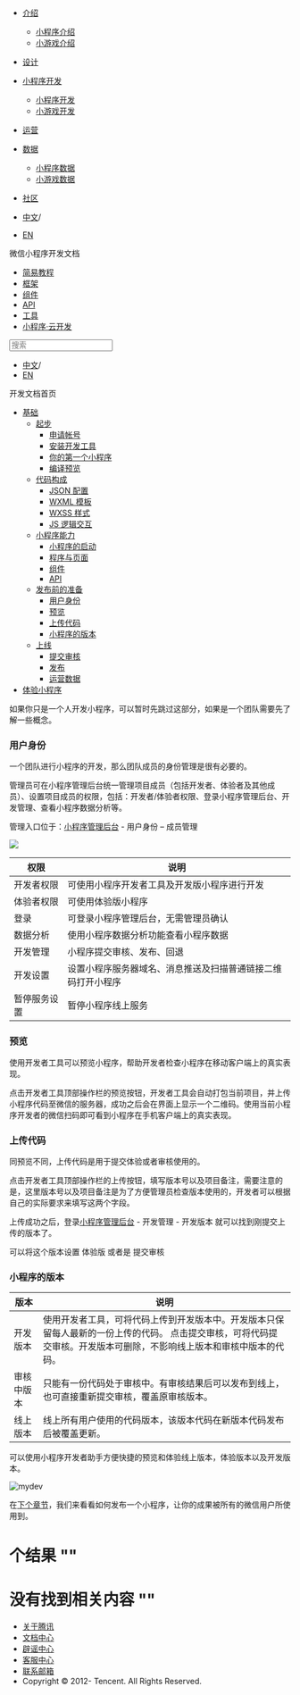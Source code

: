 <div class="book with-summary">

<div class="head">

<div class="head_box">

# [](javascript:; "_('微信公众平台 小程序')")

<div class="header_ctrls">

*   [介绍](javascript:;)
    *   [小程序介绍](https://developers.weixin.qq.com/miniprogram/introduction/index.html?t=18092019)
    *   [小游戏介绍](https://developers.weixin.qq.com/minigame/introduction/index.html?t=18092019)
*   [设计](https://developers.weixin.qq.com/miniprogram/design/index.html?t=18092019)
*   [小程序开发](javascript:;)
    *   [小程序开发](https://developers.weixin.qq.com/miniprogram/dev/index.html?t=18092019)
    *   [小游戏开发](https://developers.weixin.qq.com/minigame/dev/index.html?t=18092019)
*   [运营](https://developers.weixin.qq.com/miniprogram/product/index.html?t=18092019)
*   [数据](javascript:;)
    *   [小程序数据](https://developers.weixin.qq.com/miniprogram/analysis/index.html?t=18092019)
    *   [小游戏数据](https://developers.weixin.qq.com/minigame/analysis/index.html?t=18092019)
*   [社区](https://developers.weixin.qq.com/)

*   [中文](https://developers.weixin.qq.com/miniprogram/dev/quickstart/basic/role.html?t=18092019)<span class="split-line">/</span>
*   [EN](https://developers.weixin.qq.com/miniprogram/en/dev/quickstart/basic/role.html?t=18092019)

</div>

</div>

</div>

<div class="sub_nav_box">

<div class="sub_nav_inner">

<div class="book-summary-opr" id="js-book-summary-opr"><a class="book-summary-btn"></a></div>

<div class="top_sub_nav">

<div class="top_title_wap"><span class="icon_title icon_dev"></span>

微信小程序开发文档

</div>

*   [简易教程](../../)
*   [框架](../../framework/MINA.html)
*   [组件](../../component/)
*   [API](../../api/network/download/wx.downloadFile.html)
*   [工具](../../devtools/devtools.html)
*   [小程序·云开发](../../wxcloud/basis/getting-started.html)

</div>

<div id="book-search-input" role="search">

<form><label for="search-input" class="search-icon" id="js-search-icon"></label><input type="text" id="search-input" name="search-input" placeholder="搜索"> </form>

</div>

*   [中文](https://developers.weixin.qq.com/miniprogram/dev/quickstart/basic/role.html?t=18092019)<span class="split-line">/</span>
*   [EN](https://developers.weixin.qq.com/miniprogram/en/dev/quickstart/basic/role.html?t=18092019)

</div>

</div>

<div class="book-summary">

<div class="book-summary-home" id="js-summary-home"><a><span class="icon_home_s icon_dev"></span><span class="s_title_2">开发文档首页</span></a></div>

<nav role="navigation">

*   [基础](../../)
    *   [起步](../../)
        *   [申请帐号](../../#申请帐号)
        *   [安装开发工具](../../#安装开发工具)
        *   [你的第一个小程序](../../#你的第一个小程序)
        *   [编译预览](../../#编译预览)
    *   [代码构成](./file.html)
        *   [JSON 配置](./file.html#json-配置)
        *   [WXML 模板](./file.html#wxml-模板)
        *   [WXSS 样式](./file.html#wxss-样式)
        *   [JS 逻辑交互](./file.html#js-交互逻辑)
    *   [小程序能力](./framework.html)
        *   [小程序的启动](./framework.html#小程序的启动)
        *   [程序与页面](./framework.html#程序与页面)
        *   [组件](./framework.html#组件)
        *   [API](./framework.html#api)
    *   [发布前的准备](./role.html)
        *   [用户身份](./role.html#用户身份)
        *   [预览](./role.html#预览)
        *   [上传代码](./role.html#上传代码)
        *   [小程序的版本](./role.html#小程序的版本)
    *   [上线](./release.html)
        *   [提交审核](./release.html#提交审核)
        *   [发布](./release.html#发布)
        *   [运营数据](./release.html#运营数据)
*   [体验小程序](../../demo.html)

</nav>

</div>

<div class="book-body">

<div class="body-inner">

<div class="page-wrapper" tabindex="-1" role="main">

<div class="page-inner">

<div id="book-search-results">

<div class="search-noresults">

<section class="normal markdown-section">

如果你只是一个人开发小程序，可以暂时先跳过这部分，如果是一个团队需要先了解一些概念。

### 用户身份

一个团队进行小程序的开发，那么团队成员的身份管理是很有必要的。

管理员可在小程序管理后台统一管理项目成员（包括开发者、体验者及其他成员）、设置项目成员的权限，包括：开发者/体验者权限、登录小程序管理后台、开发管理、查看小程序数据分析等。

管理入口位于：[小程序管理后台](https://mp.weixin.qq.com) - 用户身份 – 成员管理

![](https://developers.weixin.qq.com/miniprogram/dev/image/quickstart/role.jpg?t=18092019)

<table>

<thead>

<tr>

<th>权限</th>

<th>说明</th>

</tr>

</thead>

<tbody>

<tr>

<td>开发者权限</td>

<td>可使用小程序开发者工具及开发版小程序进行开发</td>

</tr>

<tr>

<td>体验者权限</td>

<td>可使用体验版小程序</td>

</tr>

<tr>

<td>登录</td>

<td>可登录小程序管理后台，无需管理员确认</td>

</tr>

<tr>

<td>数据分析</td>

<td>使用小程序数据分析功能查看小程序数据</td>

</tr>

<tr>

<td>开发管理</td>

<td>小程序提交审核、发布、回退</td>

</tr>

<tr>

<td>开发设置</td>

<td>设置小程序服务器域名、消息推送及扫描普通链接二维码打开小程序</td>

</tr>

<tr>

<td>暂停服务设置</td>

<td>暂停小程序线上服务</td>

</tr>

</tbody>

</table>

### 预览

使用开发者工具可以预览小程序，帮助开发者检查小程序在移动客户端上的真实表现。

点击开发者工具顶部操作栏的预览按钮，开发者工具会自动打包当前项目，并上传小程序代码至微信的服务器，成功之后会在界面上显示一个二维码。使用当前小程序开发者的微信扫码即可看到小程序在手机客户端上的真实表现。

### 上传代码

同预览不同，上传代码是用于提交体验或者审核使用的。

点击开发者工具顶部操作栏的上传按钮，填写版本号以及项目备注，需要注意的是，这里版本号以及项目备注是为了方便管理员检查版本使用的，开发者可以根据自己的实际要求来填写这两个字段。

上传成功之后，登录[小程序管理后台](https://mp.weixin.qq.com) - 开发管理 - 开发版本 就可以找到刚提交上传的版本了。

可以将这个版本设置 体验版 或者是 提交审核

### 小程序的版本

<table>

<thead>

<tr>

<th>版本</th>

<th>说明</th>

</tr>

</thead>

<tbody>

<tr>

<td>开发版本</td>

<td>使用开发者工具，可将代码上传到开发版本中。开发版本只保留每人最新的一份上传的代码。  
点击提交审核，可将代码提交审核。开发版本可删除，不影响线上版本和审核中版本的代码。</td>

</tr>

<tr>

<td>审核中版本</td>

<td>只能有一份代码处于审核中。有审核结果后可以发布到线上，也可直接重新提交审核，覆盖原审核版本。</td>

</tr>

<tr>

<td>线上版本</td>

<td>线上所有用户使用的代码版本，该版本代码在新版本代码发布后被覆盖更新。</td>

</tr>

</tbody>

</table>

可以使用小程序开发者助手方便快捷的预览和体验线上版本，体验版本以及开发版本。

![mydev](https://developers.weixin.qq.com/miniprogram/dev/image/quickstart/mydev.jpg?t=18092019)

在[下个章节](release.html)，我们来看看如何发布一个小程序，让你的成果被所有的微信用户所使用到。

</section>

</div>

<div class="search-results">

<div class="has-results">

# <span class="search-results-count"></span>个结果 "<span class="search-query"></span>"

</div>

<div class="no-results">

# 没有找到相关内容 "<span class="search-query"></span>"

</div>

</div>

</div>

</div>

</div>

<div class="foot" id="footer">

*   [关于腾讯](https://www.tencent.com/)
*   [文档中心](https://developers.weixin.qq.com/miniprogram/introduction/index.html)
*   [辟谣中心](https://mp.weixin.qq.com/cgi-bin/opshowpage?action=dispelinfo)
*   [客服中心](https://kf.qq.com/product/wx_xcx.html)
*   [联系邮箱](mailto:weixinmp@qq.com)
*   Copyright © 2012-<span id="s_copyright_year"></span> Tencent. All Rights Reserved.

</div>

</div>

[](./framework.html)[](./release.html)</div>

</div>
